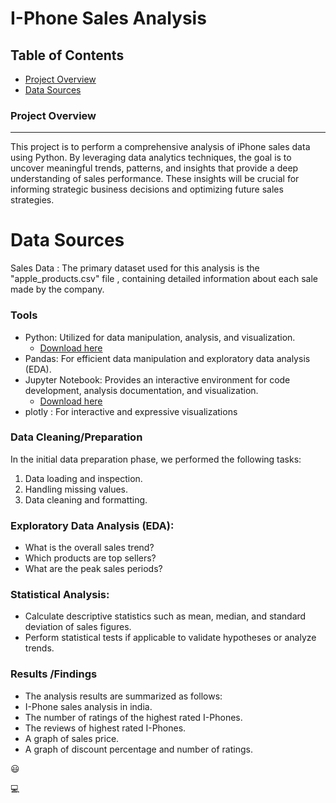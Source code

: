 # I-Phone Sales Analysis

## Table of Contents

- [Project Overview](#project-overview)
- [Data Sources](#data-sources)


### Project Overview
---

This project is to perform a comprehensive analysis of iPhone sales data using Python. By leveraging data analytics techniques, the goal is to uncover meaningful trends, patterns, and insights that provide a deep understanding of sales performance. These insights will be crucial for informing strategic business decisions and optimizing future sales strategies.

# Data Sources 

Sales Data : The primary dataset used for this analysis is the "apple_products.csv" file , containing detailed information about each sale made by the company.

### Tools 

- Python: Utilized for data manipulation, analysis, and visualization.
  - [Download here](https://www.python.org/downloads/) 
- Pandas: For efficient data manipulation and exploratory data analysis (EDA).
- Jupyter Notebook: Provides an interactive environment for code development, analysis documentation, and visualization.
  - [Download here](https://www.anaconda.com/download)
- plotly : For interactive and expressive visualizations

### Data Cleaning/Preparation

In the initial data preparation phase, we performed the following tasks:
1. Data loading and inspection.
2. Handling missing values.
3. Data cleaning and formatting.

### Exploratory Data Analysis (EDA):

- What is the overall sales trend?
- Which products are top sellers?
- What are the peak sales periods?

### Statistical Analysis:

- Calculate descriptive statistics such as mean, median, and standard deviation of sales figures.
- Perform statistical tests if applicable to validate hypotheses or analyze trends.

### Results /Findings

- The analysis results are summarized as follows:
- I-Phone sales analysis in india.
- The number of ratings of the highest rated I-Phones.
- The reviews of highest rated I-Phones.
- A graph of sales price.
- A graph of discount percentage and number of ratings.

😃

💻





